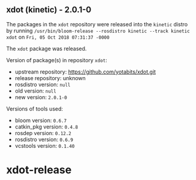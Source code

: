 ## xdot (kinetic) - 2.0.1-0

The packages in the `xdot` repository were released into the `kinetic` distro by running `/usr/bin/bloom-release --rosdistro kinetic --track kinetic xdot` on `Fri, 05 Oct 2018 07:31:37 -0000`

The `xdot` package was released.

Version of package(s) in repository `xdot`:

- upstream repository: https://github.com/yotabits/xdot.git
- release repository: unknown
- rosdistro version: `null`
- old version: `null`
- new version: `2.0.1-0`

Versions of tools used:

- bloom version: `0.6.7`
- catkin_pkg version: `0.4.8`
- rosdep version: `0.12.2`
- rosdistro version: `0.6.9`
- vcstools version: `0.1.40`


# xdot-release